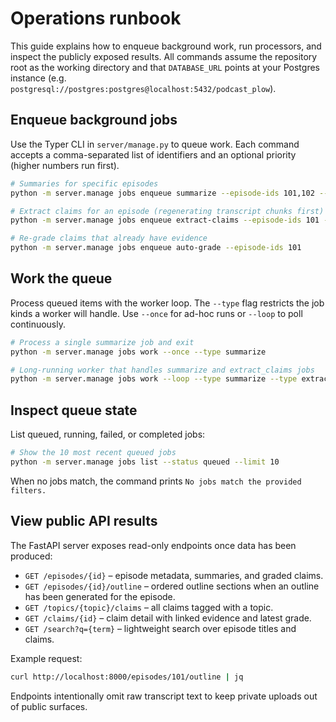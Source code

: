 # Operations runbook

This guide explains how to enqueue background work, run processors, and
inspect the publicly exposed results. All commands assume the repository root
as the working directory and that `DATABASE_URL` points at your Postgres
instance (e.g. `postgresql://postgres:postgres@localhost:5432/podcast_plow`).

## Enqueue background jobs

Use the Typer CLI in `server/manage.py` to queue work. Each command accepts a
comma-separated list of identifiers and an optional priority (higher numbers
run first).

```bash
# Summaries for specific episodes
python -m server.manage jobs enqueue summarize --episode-ids 101,102 --priority 5

# Extract claims for an episode (regenerating transcript chunks first)
python -m server.manage jobs enqueue extract-claims --episode-ids 101 --refresh

# Re-grade claims that already have evidence
python -m server.manage jobs enqueue auto-grade --episode-ids 101
```

## Work the queue

Process queued items with the worker loop. The `--type` flag restricts the job
kinds a worker will handle. Use `--once` for ad-hoc runs or `--loop` to poll
continuously.

```bash
# Process a single summarize job and exit
python -m server.manage jobs work --once --type summarize

# Long-running worker that handles summarize and extract_claims jobs
python -m server.manage jobs work --loop --type summarize --type extract_claims --poll-interval 5
```

## Inspect queue state

List queued, running, failed, or completed jobs:

```bash
# Show the 10 most recent queued jobs
python -m server.manage jobs list --status queued --limit 10
```

When no jobs match, the command prints `No jobs match the provided filters.`

## View public API results

The FastAPI server exposes read-only endpoints once data has been produced:

* `GET /episodes/{id}` – episode metadata, summaries, and graded claims.
* `GET /episodes/{id}/outline` – ordered outline sections when an outline has
  been generated for the episode.
* `GET /topics/{topic}/claims` – all claims tagged with a topic.
* `GET /claims/{id}` – claim detail with linked evidence and latest grade.
* `GET /search?q={term}` – lightweight search over episode titles and claims.

Example request:

```bash
curl http://localhost:8000/episodes/101/outline | jq
```

Endpoints intentionally omit raw transcript text to keep private uploads out of
public surfaces.
